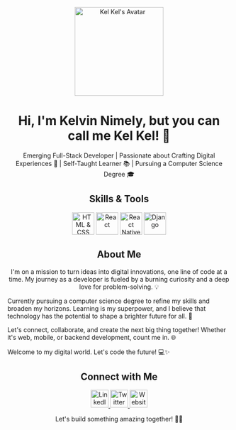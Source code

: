 <p align="center">
  <img src="https://github.com/your-username/your-username/blob/main/assets/avatar.png" alt="Kel Kel's Avatar" width="200"/>
</p>

<h1 align="center">Hi, I'm Kelvin Nimely, but you can call me Kel Kel! 👋</h1>

<p align="center">
  Emerging Full-Stack Developer | Passionate about Crafting Digital Experiences 🚀 | Self-Taught Learner 📚 | Pursuing a Computer Science Degree 🎓
</p>

<h2 align="center">Skills & Tools</h2>

<p align="center">
  <img src="https://github.com/your-username/your-username/blob/main/assets/html-css.png" alt="HTML & CSS" width="50"/>
  <img src="https://github.com/your-username/your-username/blob/main/assets/react.png" alt="React" width="50"/>
  <img src="https://github.com/your-username/your-username/blob/main/assets/react-native.png" alt="React Native" width="50"/>
  <img src="https://github.com/your-username/your-username/blob/main/assets/django.png" alt="Django" width="50"/>
</p>

<h2 align="center">About Me</h2>

<p align="center">
  I'm on a mission to turn ideas into digital innovations, one line of code at a time. My journey as a developer is fueled by a burning curiosity and a deep love for problem-solving. 💡

  Currently pursuing a computer science degree to refine my skills and broaden my horizons. Learning is my superpower, and I believe that technology has the potential to shape a brighter future for all. 🌟

  Let's connect, collaborate, and create the next big thing together! Whether it's web, mobile, or backend development, count me in. 🌐

  Welcome to my digital world. Let's code the future! 💻✨
</p>

<h2 align="center">Connect with Me</h2>

<p align="center">
  <a href="https://linkedin.com/in/kelkel" target="_blank">
    <img src="https://github.com/your-username/your-username/blob/main/assets/linkedin.png" alt="LinkedIn" width="40"/>
  </a>
  <a href="https://twitter.com/kelkeldev" target="_blank">
    <img src="https://github.com/your-username/your-username/blob/main/assets/twitter.png" alt="Twitter" width="40"/>
  </a>
  <a href="https://www.kelkel.dev" target="_blank">
    <img src="https://github.com/your-username/your-username/blob/main/assets/website.png" alt="Website" width="40"/>
  </a>
</p>

<p align="center">
  Let's build something amazing together! 🚀🌈
</p>
